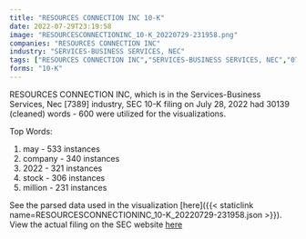 ```yaml
---
title: "RESOURCES CONNECTION INC 10-K"
date: 2022-07-29T23:19:58
image: "RESOURCESCONNECTIONINC_10-K_20220729-231958.png"
companies: "RESOURCES CONNECTION INC"
industry: "SERVICES-BUSINESS SERVICES, NEC"
tags: ["RESOURCES CONNECTION INC","SERVICES-BUSINESS SERVICES, NEC","07-28-2022","10-K"]
forms: "10-K"
---
```

RESOURCES CONNECTION INC, which is in the Services-Business Services, Nec [7389] industry, SEC 10-K filing on July 28, 2022 had 30139 (cleaned) words - 600 were utilized for the visualizations.

Top Words:
1. may - 533 instances
2. company - 340 instances
3. 2022 - 321 instances
4. stock - 306 instances
5. million - 231 instances


See the parsed data used in the visualization [here]({{< staticlink name=RESOURCESCONNECTIONINC_10-K_20220729-231958.json >}}).  
View the actual filing on the SEC website [here](https://www.sec.gov/Archives/edgar/data/1084765/0001084765-22-000009.txt)